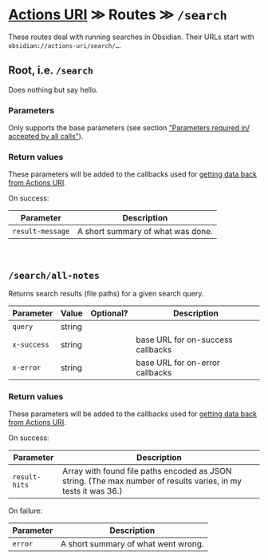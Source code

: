 # [Actions URI](README.md) ≫ Routes ≫ `/search`
These routes deal with running searches in Obsidian.  Their URLs start with `obsidian://actions-uri/search/…`.


## Root, i.e. `/search`

Does nothing but say hello.

### Parameters
Only supports the base parameters (see section ["Parameters required in/ accepted by all calls"](README.md#parameters-required-in-accepted-by-all-calls)).

### Return values
These parameters will be added to the callbacks used for [getting data back from Actions URI](callbacks.md).

On success:

| Parameter        | Description                       |
| ---------------- | --------------------------------- |
| `result-message` | A short summary of what was done. |


&nbsp;


## `/search/all-notes`
Returns search results (file paths) for a given search query.

| Parameter   | Value  | Optional? | Description                       |
| ----------- | ------ |:---------:| --------------------------------- |
| `query`     | string |           |                                   |
| `x-success` | string |           | base URL for on-success callbacks |
| `x-error`   | string |           | base URL for on-error callbacks   |

### Return values
These parameters will be added to the callbacks used for [getting data back from Actions URI](callbacks.md).

On success:

| Parameter     | Description                                                                                                    |
| ------------- | -------------------------------------------------------------------------------------------------------------- |
| `result-hits` | Array with found file paths encoded as JSON string. (The max number of results varies, in my tests it was 36.) | 

On failure:

| Parameter | Description                         |
| --------- | ----------------------------------- |
| `error`   | A short summary of what went wrong. | 
